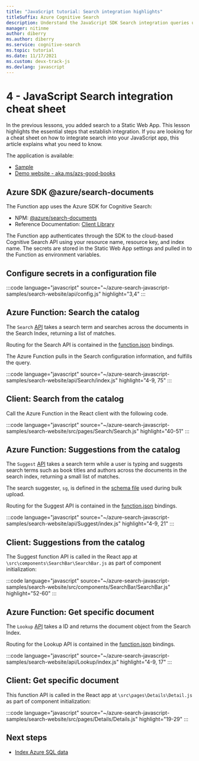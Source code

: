 ```yaml
---
title: "JavaScript tutorial: Search integration highlights"
titleSuffix: Azure Cognitive Search
description: Understand the JavaScript SDK Search integration queries used in the Search-enabled website with this cheat sheet. 
manager: nitinme
author: diberry
ms.author: diberry
ms.service: cognitive-search
ms.topic: tutorial
ms.date: 11/17/2021
ms.custom: devx-track-js
ms.devlang: javascript
---
```


# 4 - JavaScript Search integration cheat sheet

In the previous lessons, you added search to a Static Web App. This lesson highlights the essential steps that establish integration. If you are looking for a cheat sheet on how to integrate search into your JavaScript app, this article explains what you need to know.

The application is available: 
* [Sample](https://github.com/Azure-Samples/azure-search-javascript-samples/tree/master/search-website)
* [Demo website - aka.ms/azs-good-books](https://aka.ms/azs-good-books)

## Azure SDK @azure/search-documents 

The Function app uses the Azure SDK for Cognitive Search:

* NPM: [@azure/search-documents](https://www.npmjs.com/package/@azure/search-documents)
* Reference Documentation: [Client Library](/javascript/api/overview/azure/search-documents-readme)

The Function app authenticates through the SDK to the cloud-based Cognitive Search API using your resource name, resource key, and index name. The secrets are stored in the Static Web App settings and pulled in to the Function as environment variables. 

## Configure secrets in a configuration file

:::code language="javascript" source="~/azure-search-javascript-samples/search-website/api/config.js" highlight="3,4" :::

## Azure Function: Search the catalog

The `Search` [API](https://github.com/Azure-Samples/azure-search-javascript-samples/blob/master/search-website/api/Search/index.js) takes a search term and searches across the documents in the Search Index, returning a list of matches. 

Routing for the Search API is contained in the [function.json](https://github.com/Azure-Samples/azure-search-javascript-samples/blob/master/search-website/api/Search/function.json) bindings.

The Azure Function pulls in the Search configuration information, and fulfills the query.

:::code language="javascript" source="~/azure-search-javascript-samples/search-website/api/Search/index.js" highlight="4-9, 75" :::

## Client: Search from the catalog

Call the Azure Function in the React client with the following code. 

:::code language="javascript" source="~/azure-search-javascript-samples/search-website/src/pages/Search/Search.js" highlight="40-51" :::

## Azure Function: Suggestions from the catalog

The `Suggest` [API](https://github.com/Azure-Samples/azure-search-javascript-samples/blob/master/search-website/api/Suggest/index.js) takes a search term while a user is typing and suggests search terms such as book titles and authors across the documents in the search index, returning a small list of matches. 

The search suggester, `sg`, is defined in the [schema file](https://github.com/Azure-Samples/azure-search-javascript-samples/blob/master/search-website/bulk-insert/good-books-index.json) used during bulk upload.

Routing for the Suggest API is contained in the [function.json](https://github.com/Azure-Samples/azure-search-javascript-samples/blob/master/search-website/api/Suggest/function.json) bindings.

:::code language="javascript" source="~/azure-search-javascript-samples/search-website/api/Suggest/index.js" highlight="4-9, 21" :::

## Client: Suggestions from the catalog

The Suggest function API is called in the React app at `\src\components\SearchBar\SearchBar.js` as part of component initialization:

:::code language="javascript" source="~/azure-search-javascript-samples/search-website/src/components/SearchBar/SearchBar.js" highlight="52-60" :::

## Azure Function: Get specific document 

The `Lookup` [API](https://github.com/Azure-Samples/azure-search-javascript-samples/blob/master/search-website/api/Lookup/index.js) takes a ID and returns the document object from the Search Index. 

Routing for the Lookup API is contained in the [function.json](https://github.com/Azure-Samples/azure-search-javascript-samples/blob/master/search-website/api/Lookup/function.json) bindings.

:::code language="javascript" source="~/azure-search-javascript-samples/search-website/api/Lookup/index.js" highlight="4-9, 17" :::

## Client: Get specific document 

This function API is called in the React app at `\src\pages\Details\Detail.js` as part of component initialization:

:::code language="javascript" source="~/azure-search-javascript-samples/search-website/src/pages/Details/Details.js" highlight="19-29" :::

## Next steps

* [Index Azure SQL data](search-indexer-tutorial.md)
